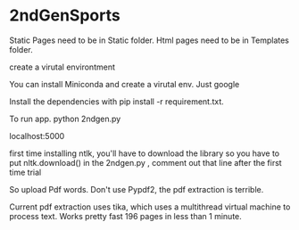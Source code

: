 # 2ndGenSports

Static Pages need to be in Static folder. 
Html pages need to be in Templates folder.

create a virutal environtment

You can install Miniconda and create a virutal env. Just google

Install the dependencies with pip install -r requirement.txt.

To run app. python 2ndgen.py

localhost:5000


first time installing ntlk, you'll have to download the library 
so you have to put nltk.download() in the 2ndgen.py , comment out that line after the first time trial


So upload Pdf words. 
Don't use Pypdf2, the pdf extraction is terrible. 

Current pdf extraction uses tika, which uses a multithread virtual machine to process text. Works pretty fast 196 pages in less than 1 minute.



